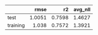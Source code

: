 |          |   rmse |     r2 |   avg_nll |
|:---------|-------:|-------:|----------:|
| test     | 1.0051 | 0.7598 |    1.4627 |
| training | 1.038  | 0.7572 |    1.3921 |